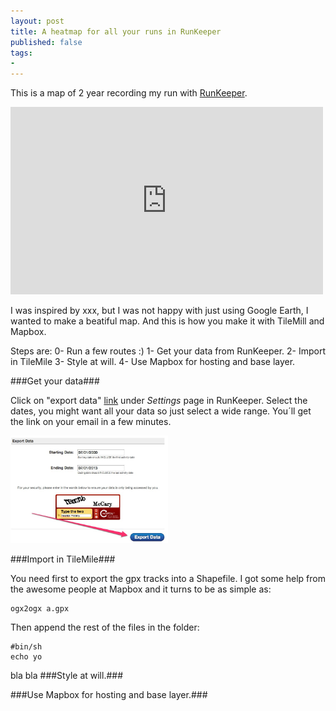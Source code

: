 ```yaml
---
layout: post
title: A heatmap for all your runs in RunKeeper
published: false 
tags:
- 
---
```

This is a map of 2 year recording my run with
[RunKeeper](www.runkeeper.com).
<iframe width='500' height='300' frameBorder='0'
src='http://a.tiles.mapbox.com/v3/gai.map-ticb4ks9.html#14/38.913/-77.046'></iframe>

I was inspired by xxx, but I was not happy with just using Google Earth,
I wanted to make a beatiful map. And this is how you make it with
TileMill and Mapbox.
<!--more-->

Steps are:
0- Run a few routes :)
1- Get your data from RunKeeper.
2- Import in TileMile
3- Style at will.
4- Use Mapbox for hosting and base layer.


###Get your data###

Click on "export data" [link](http://runkeeper.com/exportDataForm) under *Settings* page in RunKeeper. Select the dates, you might want all your data so just select a wide range. You´ll get the link on your email in a few minutes.


<img src="/media/runkeeper-export.jpg" width="50%">

###Import in TileMile###

You need first to export the gpx tracks into a Shapefile. I got some
help from the awesome people at Mapbox and it turns to be as simple as:

    ogx2ogx a.gpx

Then append the rest of the files in the folder:

    #bin/sh
    echo yo

bla bla
###Style at will.###


###Use Mapbox for hosting and base layer.###


